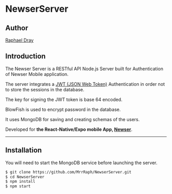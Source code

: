 # NewserServer

## Author
[Raphael Dray](https://www.linkedin.com/in/raphaeldray/)

## Introduction

The Newser Server is a RESTful API Node.js Server built for Authentication of Newser Mobile application.


The server integrates a [JWT (JSON Web Token)]() Authentication in order not to store the sessions in the database.

The key for signing the JWT token is base 64 encoded.

BlowFish is used to encrypt password in the database.

It uses MongoDB for saving and creating schemas of the users.

Developed for __the React-Native/Expo mobile App, [Newser](https://github.com/MrrRaph/Newser/)__.

---

## Installation

You will need to start the MongoDB service before launching the server.

```bash
$ git clone https://github.com/MrrRaph/NewserServer.git
$ cd NewserServer
$ npm install
$ npm start
```